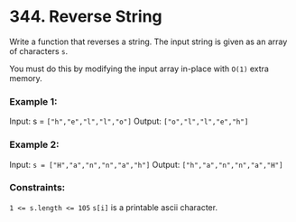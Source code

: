 # 344. Reverse String

Write a function that reverses a string. The input string is given as an array of characters ```s```.

You must do this by modifying the input array in-place with ```O(1)``` extra memory.


### **Example 1:**
Input: s = ```["h","e","l","l","o"]```
Output: ```["o","l","l","e","h"]```

### **Example 2:**
Input: ```s = ["H","a","n","n","a","h"]```
Output: ```["h","a","n","n","a","H"]```
 
### **Constraints:**
```1 <= s.length <= 105```
```s[i]``` is a printable ascii character.